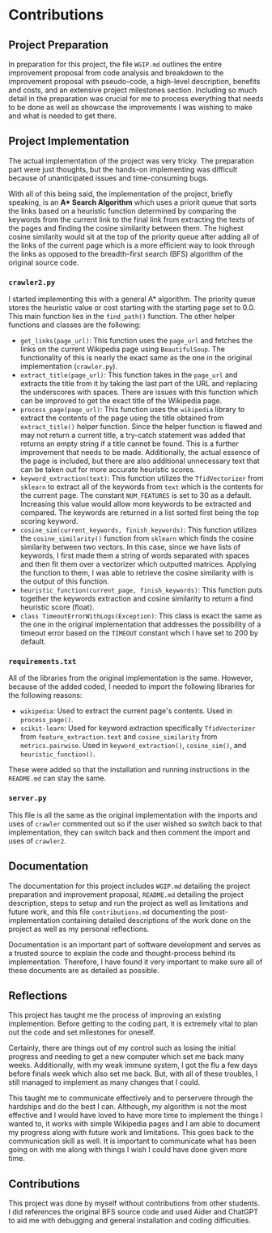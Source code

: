 # Contributions

## Project Preparation
In preparation for this project, the file `WGIP.md` outlines the entire improvement proposal from code analysis and breakdown to the improvement proposal with pseudo-code, a high-level description, benefits and costs, and an extensive project milestones section. Including so much detail in the preparation was crucial for me to process everything that needs to be done as well as showcase the improvements I was wishing to make and what is needed to get there.

## Project Implementation
The actual implementation of the project was very tricky. The preparation part were just thoughts, but the hands-on implementing was difficult because of unanticipated issues and time-consuming bugs.

With all of this being said, the implementation of the project, briefly speaking, is an **A\* Search Algorithm** which uses a priorit queue that sorts the links based on a heuristic function determined by comparing the keywords from the current link to the final link from extracting the texts of the pages and finding the cosine similarity between them. The highest cosine similarity would sit at the top of the priority queue after adding all of the links of the current page which is a more efficient way to look through the links as opposed to the breadth-first search (BFS) algorithm of the original source code.

### `crawler2.py`
I started implementing this with a general A* algorithm. The priority queue stores the heuristic value or cost starting with the starting page set to 0.0. This main function lies in the `find_path()` function. The other helper functions and classes are the following:

- `get_links(page_url)`: This function uses the `page_url` and fetches the links on the current Wikipedia page using `BeautifulSoup`. The functionality of this is nearly the exact same as the one in the original implementation (`crawler.py`).
- `extract_title(page_url)`: This function takes in the `page_url` and extracts the title from it by taking the last part of the URL and replacing the underscores with spaces. There are issues with this function which can be improved to get the exact title of the Wikipedia page.
- `process_page(page_url)`: This function uses the `wikipedia` library to extract the contents of the page using the title obtained from `extract_title()` helper function. Since the helper function is flawed and may not return a current title, a try-catch statement was added that returns an empty string if a title cannot be found. This is a further improvement that needs to be made. Additionally, the actual essence of the page is included, but there are also additional unnecessary text that can be taken out for more accurate heuristic scores.
- `keyword_extraction(text)`: This function utilizes the `TfidVectorizer` from `sklearn` to extract all of the keywords from `text` which is the contents for the current page. The constant `NUM_FEATURES` is set to 30 as a default. Increasing this value would allow more keywords to be extracted and compared. The keywords are returned in a list sorted first being the top scoring keyword.
- `cosine_sim(current_keywords, finish_keywords)`: This function utilizes the `cosine_similarity()` function from `sklearn` which finds the cosine similarity between two vectors. In this case, since we have lists of keywords, I first made them a string of words separated with spaces and then fit them over a vectorizer which outputted matrices. Applying the function to them, I was able to retrieve the cosine similarity with is the output of this function.
- `heuristic_function(current_page, finish_keywords)`: This function puts together the keywords extraction and cosine similarity to return a find heuristic score (float).
- `class TimeoutErrorWithLogs(Exception)`: This class is exact the same as the one in the original implementation that addresses the possibility of a timeout error based on the `TIMEOUT` constant which I have set to 200 by default.

### `requirements.txt`
All of the libraries from the original implementation is the same. However, because of the added coded, I needed to import the following libraries for the following reasons:

- `wikipedia`: Used to extract the current page's contents. Used in `process_page()`.
- `scikit-learn`: Used for keyword extraction specifically `TfidVectorizer` from `feature_extraction.text` and `cosine_similarity` from `metrics.pairwise`. Used in `keyword_extraction()`, `cosine_sim()`, and `heuristic_function()`.

These were added so that the installation and running instructions in the `README.md` can stay the same.

### `server.py`
This file is all the same as the original implementation with the imports and uses of `crawler` commented out so if the user wished so switch back to that implementation, they can switch back and then comment the import and uses of `crawler2`.

## Documentation
The documentation for this project includes `WGIP.md` detailing the project preparation and improvement proposal, `README.md` detailing the project description, steps to setup and run the project as well as limitations and future work, and this file `contributions.md` documenting the post-implementation containing detailed descriptions of the work done on the project as well as my personal reflections.

Documentation is an important part of software development and serves as a trusted source to explain the code and thought-process behind its implementation. Therefore, I have found it very important to make sure all of these documents are as detailed as possible.

## Reflections
This project has taught me the process of improving an existing implemention. Before getting to the coding part, it is extremely vital to plan out the code and set milestones for oneself.

Certainly, there are things out of my control such as losing the initial progress and needing to get a new computer which set me back many weeks. Additionally, with my weak immune system, I got the flu a few days before finals week which also set me back. But, with all of these troubles, I still managed to implement as many changes that I could.

This taught me to communicate effectively and to perservere through the hardships and do the best I can. Although, my algorithm is not the most effective and I would have loved to have more time to implement the things I wanted to, it works with simple Wikipedia pages and I am able to document my progress along with future work and limitations. This goes back to the communication skill as well. It is important to communicate what has been going on with me along with things I wish I could have done given more time.

## Contributions
This project was done by myself without contributions from other students. I did references the original BFS source code and used Aider and ChatGPT to aid me with debugging and general installation and coding difficulties.